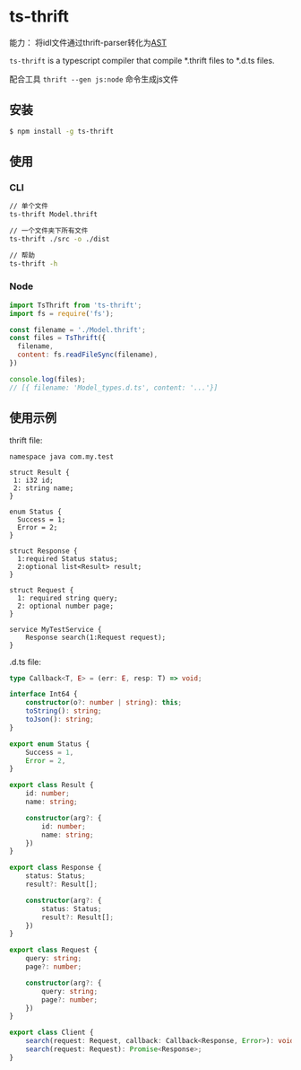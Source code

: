 
# ts-thrift


能力： 将idl文件通过thrift-parser转化为[AST](https://www.npmjs.com/package/thrift-parser)

`ts-thrift` is a typescript compiler that compile *.thrift files to *.d.ts files.

配合工具 `thrift --gen js:node` 命令生成js文件

## 安装
```bash
$ npm install -g ts-thrift
```

## 使用

### CLI
```bash
// 单个文件
ts-thrift Model.thrift

// 一个文件夹下所有文件
ts-thrift ./src -o ./dist

// 帮助
ts-thrift -h
```

### Node
```js
import TsThrift from 'ts-thrift';
import fs = require('fs');

const filename = './Model.thrift';
const files = TsThrift({
  filename,
  content: fs.readFileSync(filename),
})

console.log(files);
// [{ filename: 'Model_types.d.ts', content: '...'}]
```

## 使用示例

thrift file:

```thrift
namespace java com.my.test

struct Result {
 1: i32 id;
 2: string name;
}

enum Status {
  Success = 1;
  Error = 2;
}

struct Response {
  1:required Status status;
  2:optional list<Result> result;
}

struct Request {
  1: required string query;
  2: optional number page;
}

service MyTestService {
    Response search(1:Request request);
}
```

.d.ts file:
```typescript
type Callback<T, E> = (err: E, resp: T) => void;

interface Int64 {
    constructor(o?: number | string): this;
    toString(): string;
    toJson(): string;
}

export enum Status {
    Success = 1,
    Error = 2,
}

export class Result {
    id: number;
    name: string;

    constructor(arg?: {
        id: number;
        name: string;
    })
}

export class Response {
    status: Status;
    result?: Result[];

    constructor(arg?: {
        status: Status;
        result?: Result[];
    })
}

export class Request {
    query: string;
    page?: number;

    constructor(arg?: {
        query: string;
        page?: number;
    })
}

export class Client {
    search(request: Request, callback: Callback<Response, Error>): void;
    search(request: Request): Promise<Response>;
}
```